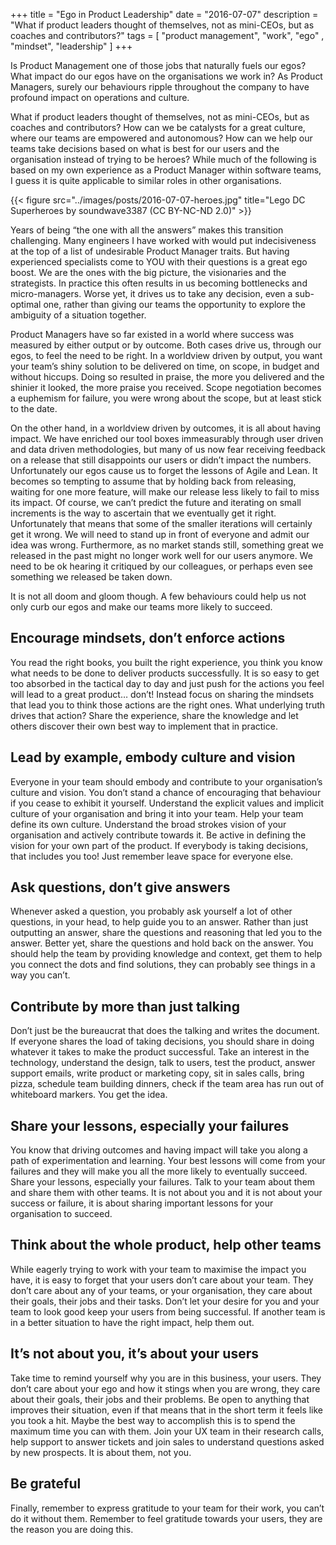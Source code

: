 +++
title = "Ego in Product Leadership"
date = "2016-07-07"
description = "What if product leaders thought of themselves, not as mini-CEOs, but as coaches and contributors?"
tags = [
    "product management", "work", "ego" , "mindset", "leadership"
]
+++

Is Product Management one of those jobs that naturally fuels our egos? What impact do our egos have on the organisations we work in? As Product Managers, surely our behaviours ripple throughout the company to have profound impact on operations and culture. 

What if product leaders thought of themselves, not as mini-CEOs, but as coaches and contributors? How can we be catalysts for a great culture, where our teams are empowered and autonomous? How can we help our teams take decisions based on what is best for our users and the organisation instead of trying to be heroes? While much of the following is based on my own experience as a Product Manager within software teams, I guess it is quite applicable to similar roles in other organisations.

{{< figure src="../images/posts/2016-07-07-heroes.jpg" title="Lego DC Superheroes by soundwave3387 (CC BY-NC-ND 2.0)" >}}


Years of being “the one with all the answers” makes this transition challenging. Many engineers I have worked with would put indecisiveness at the top of a list of undesirable Product Manager traits. But having experienced specialists come to YOU with their questions is a great ego boost. We are the ones with the big picture, the visionaries and the strategists. In practice this often results in us becoming bottlenecks and micro-managers. Worse yet, it drives us to take any decision, even a sub-optimal one, rather than giving our teams the opportunity to explore the ambiguity of a situation together.

Product Managers have so far existed in a world where success was measured by either output or by outcome. Both cases drive us, through our egos, to feel the need to be right. In a worldview driven by output, you want your team’s shiny solution to be delivered on time, on scope, in budget and without hiccups. Doing so resulted in praise, the more you delivered and the shinier it looked, the more praise you received. Scope negotiation becomes a euphemism for failure, you were wrong about the scope, but at least stick to the date.

On the other hand, in a worldview driven by outcomes, it is all about having impact. We have enriched our tool boxes immeasurably through user driven and data driven methodologies, but many of us now fear receiving feedback on a release that still disappoints our users or didn’t impact the numbers. Unfortunately our egos cause us to forget the lessons of Agile and Lean. It becomes so tempting to assume that by holding back from releasing, waiting for one more feature, will make our release less likely to fail to miss its impact. Of course, we can’t predict the future and iterating on small increments is the way to ascertain that we eventually get it right. Unfortunately that means that some of the smaller iterations will certainly get it wrong. We will need to stand up in front of everyone and admit our idea was wrong. Furthermore, as no market stands still, something great we released in the past might no longer work well for our users anymore. We need to be ok hearing it critiqued by our colleagues, or perhaps even see something we released be taken down.

It is not all doom and gloom though. A few behaviours could help us not only curb our egos and make our teams more likely to succeed.

## Encourage mindsets, don’t enforce actions
You read the right books, you built the right experience, you think you know what needs to be done to deliver products successfully. It is so easy to get too absorbed in the tactical day to day and just push for the actions you feel will lead to a great product… don’t! Instead focus on sharing the mindsets that lead you to think those actions are the right ones. What underlying truth drives that action? Share the experience, share the knowledge and let others discover their own best way to implement that in practice.

## Lead by example, embody culture and vision
Everyone in your team should embody and contribute to your organisation’s culture and vision. You don’t stand a chance of encouraging that behaviour if you cease to exhibit it yourself. Understand the explicit values and implicit culture of your organisation and bring it into your team. Help your team define its own culture. Understand the broad strokes vision of your organisation and actively contribute towards it. Be active in defining the vision for your own part of the product. If everybody is taking decisions, that includes you too! Just remember leave space for everyone else.

## Ask questions, don’t give answers
Whenever asked a question, you probably ask yourself a lot of other questions, in your head, to help guide you to an answer. Rather than just outputting an answer, share the questions and reasoning that led you to the answer. Better yet, share the questions and hold back on the answer. You should help the team by providing knowledge and context, get them to help you connect the dots and find solutions, they can probably see things in a way you can’t.

## Contribute by more than just talking
Don’t just be the bureaucrat that does the talking and writes the document. If everyone shares the load of taking decisions, you should share in doing whatever it takes to make the product successful. Take an interest in the technology, understand the design, talk to users, test the product, answer support emails, write product or marketing copy, sit in sales calls, bring pizza, schedule team building dinners, check if the team area has run out of whiteboard markers. You get the idea.

## Share your lessons, especially your failures
You know that driving outcomes and having impact will take you along a path of experimentation and learning. Your best lessons will come from your failures and they will make you all the more likely to eventually succeed. Share your lessons, especially your failures. Talk to your team about them and share them with other teams. It is not about you and it is not about your success or failure, it is about sharing important lessons for your organisation to succeed.

## Think about the whole product, help other teams
While eagerly trying to work with your team to maximise the impact you have, it is easy to forget that your users don’t care about your team. They don’t care about any of your teams, or your organisation, they care about their goals, their jobs and their tasks. Don’t let your desire for you and your team to look good keep your users from being successful. If another team is in a better situation to have the right impact, help them out.

## It’s not about you, it’s about your users
Take time to remind yourself why you are in this business, your users. They don’t care about your ego and how it stings when you are wrong, they care about their goals, their jobs and their problems. Be open to anything that improves their situation, even if that means that in the short term it feels like you took a hit. Maybe the best way to accomplish this is to spend the maximum time you can with them. Join your UX team in their research calls, help support to answer tickets and join sales to understand questions asked by new prospects. It is about them, not you.

## Be grateful
Finally, remember to express gratitude to your team for their work, you can’t do it without them. Remember to feel gratitude towards your users, they are the reason you are doing this.
